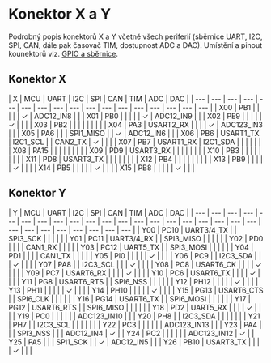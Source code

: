 # Konektor X a Y

Podrobný popis konektorů X a Y včetně všech periferií \(sběrnice UART, I2C, SPI, CAN, dále pak časovač TIM, dostupnost ADC a DAC\). Umístění a pinout kounektorů viz. [GPIO a sběrnice](https://docu.byzance.cz/hardware-a-programovani/hardware/zakladni-jednotky/iodag3e/rozhrani-a-periferie#gpio-a-sbernice).

## Konektor X

| X | MCU | UART | I2C | SPI | CAN | TIM | ADC | DAC |
| --- | --- | --- | --- | --- | --- | --- | --- | --- | --- | --- | --- | --- | --- | --- | --- | --- |
| X00 | PB1 |  |  |  |  |  ✓ | ADC12\_IN8 |  |
| X01 | PB0 |  |  |  |  |  ✓ | ADC12\_IN9 |  |
| X02 | PE9 |  |  |  |  |  ✓ |  |  |
| X03 | PB2 |  |  |  |  |  |  |  |
| X04 | PA3 | USART2\_RX |  |  |  |  ✓ | ADC123\_IN3 |  |
| X05 | PA6 |  |  | SPI1\_MISO |  |  ✓ | ADC12\_IN6 |  |
| X06 | PB6 | USART1\_TX | I2C1\_SCL |  | CAN2\_TX |  ✓ |  |  |
| X07 | PB7 | USART1\_RX | I2C1\_SDA |  |  |  |  |  |
| X08 | PA15 |  |  |  |  |  |  |  |
| X09 | PD9 | USART3\_RX |  |  |  |  |  |  |
| X10 | PB3 |  |  |  |  |  |  |  |
| X11 | PD8 | USART3\_TX |  |  |  |  |  |  |
| X12 | PB4 |  |  |  |  |  |  |  |
| X13 | PB9 |  |  |  |  |  ✓ |  |  |
| X14 | PB5 |  |  |  |  |  ✓ |  |  |
| X15 | PB8 |  |  |  |  |  ✓ |  |  |

## Konektor Y

| Y | MCU | UART | I2C | SPI | CAN | TIM | ADC | DAC |
| --- | --- | --- | --- | --- | --- | --- | --- | --- | --- | --- | --- | --- | --- | --- | --- | --- | --- | --- | --- | --- | --- | --- | --- | --- | --- | --- | --- |
| Y00 | PC10 | UART3/4\_TX |  | SPI3\_SCK |  |  |  |  |
| Y01 | PC11 | UART3/4\_RX |  | SPI3\_MISO |  |  |  |  |
| Y02 | PD0 |  |  |  | CAN1\_RX |  |  |  |
| Y03 | PC12 | UART5\_TX |  | SPI3\_MOSI |  |  |  |  |
| Y04 | PD1 |  |  |  | CAN1\_TX |  |  |  |
| Y05 | PI0 |  |  |  |  |  ✓ |  |  |
| Y06 | PC9 |  | I2C3\_SDA |  |  |  ✓ |  |  |
| Y07 | PA8 |  | I2C3\_SCL |  |  |  ✓ |  |  |
| Y08 | PC8 | USART6\_CK |  |  |  |  ✓ |  |  |
| Y09 | PC7 | USART6\_RX |  |  |  |  ✓ |  |  |
| Y10 | PC6 | USART6\_TX |  |  |  |  ✓ |  |  |
| Y11 | PG8 | USART6\_RTS |  | SPI6\_NSS |  |  |  |  |
| Y12 | PH12 |  |  |  |  |  ✓ |  |  |
| Y13 | PH11 |  |  |  |  |  ✓ |  |  |
| Y14 | PH10 |  |  |  |  |  ✓ |  |  |
| Y15 | PG13 | USART6\_CTS |  | SPI6\_CLK |  |  |  |  |
| Y16 | PG14 | USART6\_TX |  | SPI6\_MOSI |  |  |  |  |
| Y17 | PG12 | USART6\_RTS |  | SPI6\_MISO |  |  |  |  |
| Y18 | PD2 | UART5\_RX |  |  |  |  ✓ |  |   |
| Y19 | PC0 |  |  |  |  |  | ADC123\_IN10 |  |
| Y20 | PH8 |  | I2C3\_SDA |  |  |  |  |  |
| Y21 | PH7 |  | I2C3\_SCL |  |  |  |  |  |
| Y22 | PC3 |  |  |  |  |  | ADC123\_IN13 |  |
| Y23 | PA4 |  |  | SPI3\_NSS |  |  | ADC12\_IN4 |  ✓ |
| Y24 | PC2 |  |  |  |  |  | ADC123\_IN12 |  ✓ |
| Y25 | PA5 |  |  | SPI1\_SCK |  |  ✓ | ADC12\_IN5 |  |
| Y26 | PB10 | USART3\_TX |  |  |  |  ✓ |  |  |


